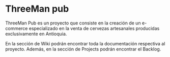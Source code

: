 # ThreeMan pub

ThreeMan Pub es un proyecto que consiste en la creación de un e-commerce especializado en la venta de cervezas artesanales producidas exclusivamente en Antioquia.

En la sección de Wiki podrán encontrar toda la documentación respectiva al proyecto.
Además, en la sección de Projects podrán encontrar el Backlog.
